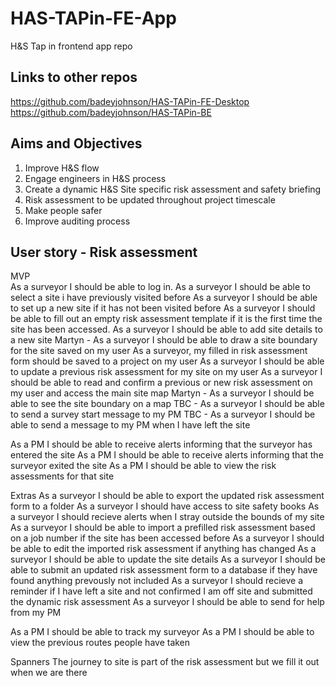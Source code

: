 # HAS-TAPin-FE-App
H&amp;S Tap in frontend app repo

## Links to other repos
https://github.com/badeyjohnson/HAS-TAPin-FE-Desktop
https://github.com/badeyjohnson/HAS-TAPin-BE

## Aims and Objectives
1. Improve H&S flow
2. Engage engineers in H&S process
3. Create a dynamic H&S Site specific risk assessment and safety briefing
4. Risk assessment to be updated throughout project timescale
5. Make people safer
6. Improve auditing process

## User story - Risk assessment

MVP  
As a surveyor I should be able to log in.
As a surveyor I should be able to select a site i have previously visited before
As a surveyor I should be able to set up a new site if it has not been visited before
As a surveyor I should be able to fill out an empty risk assessment template if it is the first time the site has been accessed.
As a surveyor I should be able to add site details to a new site
Martyn - As a surveyor I should be able to draw a site boundary for the site saved on my user
As a surveyor, my filled in risk assessment form should be saved to a project on my user
As a surveyor I should be able to update a previous risk assessment for my site on my user
As a surveyor I should be able to read and confirm a previous or new risk assessment on my user and access the main site map
Martyn - As a surveyor I should be able to see the site boundary on a map
TBC - As a surveyor I should be able to send a survey start message to my PM
TBC - As a surveyor I should be able to send a message to my PM when I have left the site

As a PM I should be able to receive alerts informing that the surveyor has entered the site
As a PM I should be able to receive alerts informing that the surveyor exited the site
As a PM I should be able to view the risk assessments for that site


Extras
As a surveyor I should be able to export the updated risk assessment form to a folder
As a surveyor I should have access to site safety books
As a surveyor I should recieve alerts when I stray outside the bounds of my site
As a surveyor I should be able to import a prefilled risk assessment based on a job number if the site has been accessed before
As a surveyor I should be able to edit the imported risk assessment if anything has changed
As a surveyor I should be able to update the site details
As a surveyor I should be able to submit an updated risk assessment form to a database if they have found anything prevously not included
As a surveyor I should recieve a reminder if I have left a site and not confirmed I am off site and submitted the dynamic risk assessment
As a surveyor I should be able to send for help from my PM

As a PM I should be able to track my surveyor
As a PM I should be able to view the previous routes people have taken

Spanners
The journey to site is part of the risk assessment but we fill it out when we are there
